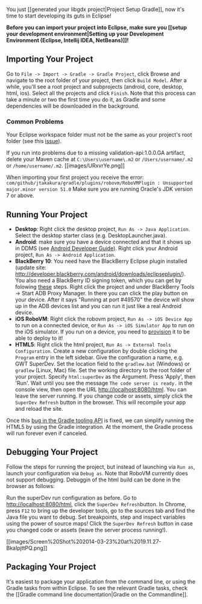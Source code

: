 You just [[generated your libgdx project|Project Setup Gradle]], now it's time to start developing its guts in Eclipse! 

**Before you can import your project into Eclipse, make sure you [[setup your development environment|Setting up your Development Environment (Eclipse, Intellij IDEA, NetBeans)]]!**

## Importing Your Project
Go to `File -> Import -> Gradle -> Gradle Project`, click Browse and navigate to the root folder of your project, then click `Build Model`. After a while, you'll see a root project and subprojects (android, core, desktop, html, ios). Select all the projects and click `Finish`. Note that this process can take a minute or two the first time you do it, as Gradle and some dependencies will be downloaded in the background.

### Common Problems
Your Eclipse workspace folder must not be the same as your project's root folder (see this [issue](https://github.com/libgdx/libgdx/issues/1537)).

If you run into problems due to a missing validation-api:1.0.0.GA artifact, delete your Maven cache at `C:\Users\username\.m2` or `/Users/username/.m2` or `/home/username/.m2`.
[[images/URxvrYe.png]]

When importing your first project you receive the error:
`com/github/jtakakura/gradle/plugins/robovm/RoboVMPlugin : Unsupported major.minor version 51.0`
Make sure you are running Oracle's JDK version 7 or above.

## Running Your Project ##

  * **Desktop**: Right click the desktop project, `Run As -> Java Application`. Select the desktop starter class (e.g. DesktopLauncher.java).
  * **Android**: make sure you have a device connected and that it shows up in DDMS (see  [Android Developer Guide](http://developer.android.com/guide/index.html)). Right click your Android project, `Run As -> Android Application`.
  * **BlackBerry 10**: You need have the BlackBerry Eclipse plugin installed (update site: http://developer.blackberry.com/android/downloads/eclipseplugin/). You also need a BlackBerry ID signing token, which you can get  by folowing [these](https://developer.blackberry.com/android/documentation/install_bb_plugin_adt.html) steps. Right click the project and under BlackBerry Tools -> Start ADB Proxy Manager. In there you can click the play button on your device. After it says "Running at port #49570" the device will show up in the ADB devices list and you can run it just like a real Android device.
  * **iOS RoboVM**: Right click the robovm project, `Run As -> iOS Device App` to run on a connected device, or `Run As -> iOS Simulator App` to run on the iOS simulator. If you run on a device, you need to [provision](https://developer.apple.com/library/ios/documentation/IDEs/Conceptual/AppDistributionGuide/Introduction/Introduction.html) it to be able to deploy to it!
  * **HTML5**: Right click the html project, `Run As -> External Tools Configuration`. Create  a new configuration by double clicking the `Program` entry in the left sidebar. Give the configuration a name, e.g. GWT SuperDev. Set the location field to the `gradlew.bat` (Windows) or `gradlew` (Linux, Mac) file. Set the working directory to the root folder of your project. Specify `html:superDev` as the Argument. Press 'Apply', then 'Run'. Wait until you see the message `The code server is ready.` in the console view, then open the URL [http://localhost:8080/html](http://localhost:8080/html). You can leave the server running. If you change code or assets, simply click the `SuperDev Refresh` button in the browser. This will recompile your app and reload the site.

Once this [bug in the Gradle tooling API](http://issues.gradle.org/browse/GRADLE-1539) is fixed, we can simplify running the HTML5 by using the Gradle integration. At the moment, the Gradle process will run forever even if canceled.

## Debugging Your Project ##
Follow the steps for running the project, but instead of launching via `Run as`, launch your configuration via `Debug as`. Note that RoboVM currently does not support debugging. Debuggin of the html build can be done in the browser as follows:

Run the superDev run configuration as before. Go to [http://localhost:8080/html](http://localhost:8080/html), click the `SuperDev Refresh`button. In Chrome, press `F12` to bring up the developer tools, go to the sources tab and find the Java file you want to debug. Set breakpoints, step and inspect variables using the power of source maps! Click the `SuperDev Refresh` button in case you changed code or assets (leave the server process running!).

[[images/Screen%20Shot%202014-03-23%20at%2019.11.27-BkaIpjttPQ.png]]

## Packaging Your Project
It's easiest to package your application from the command line, or using the Gradle tasks from within Eclipse. To see the relevant Gradle tasks, check the [[Gradle command line documentation|Gradle on the Commandline]].